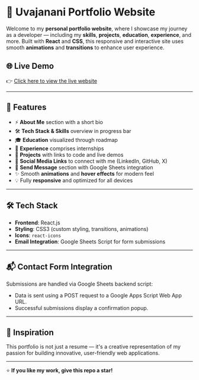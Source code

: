 # 💼 Uvajanani Portfolio Website

Welcome to my **personal portfolio website**, where I showcase my journey as a developer — including my **skills**, **projects**, **education**, **experience**, and more. Built with **React** and **CSS**, this responsive and interactive site uses smooth **animations** and **transitions** to enhance user experience.

## 🌐 Live Demo

👉 [Click here to view the live website](https://your-live-demo-link.com) 

---

## 📌 Features

- ⚡ **About Me** section with a short bio 
- 🛠️ **Tech Stack & Skills** overview in progress bar
- 🎓 **Education** visualized through roadmap
- 🏢 **Experience** comprises internships
- 🚀 **Projects** with links to code and live demos
- 🔗 **Social Media Links** to connect with me (LinkedIn, GitHub, X)
- 📩 **Send Message** section with Google Sheets integration
- ✨ Smooth **animations** and **hover effects** for modern feel
- 💡 Fully **responsive** and optimized for all devices

---

## 🛠️ Tech Stack

- **Frontend**: React.js
- **Styling**: CSS3 (custom styling, transitions, animations)
- **Icons**: `react-icons`
- **Email Integration**: Google Sheets Script for form submissions

---



## 📬 Contact Form Integration

Submissions are handled via Google Sheets backend script:

- Data is sent using a POST request to a Google Apps Script Web App URL.
- Successful submissions display a confirmation popup.

---



## 🧠 Inspiration

This portfolio is not just a resume — it's a creative representation of my passion for building innovative, user-friendly web applications.

---


⭐ **If you like my work, give this repo a star!**  
